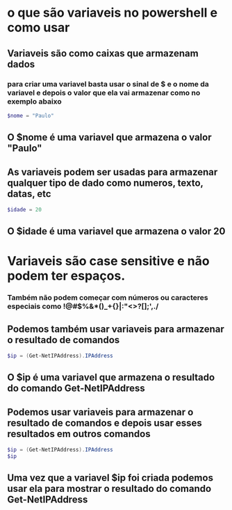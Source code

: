# o que são variaveis no powershell e como usar

## Variaveis são como caixas que armazenam dados

### para criar uma variavel basta usar o sinal de $ e o nome da variavel e depois o valor que ela vai armazenar como no exemplo abaixo

```powershell
$nome = "Paulo"
```
## O $nome é uma variavel que armazena o valor "Paulo"

## As variaveis podem ser usadas para armazenar qualquer tipo de dado como numeros, texto, datas, etc

```powershell
$idade = 20
```
## O $idade é uma variavel que armazena o valor 20
# Variaveis são case sensitive e não podem ter espaços.
### Também não podem começar com números ou caracteres especiais como !@#$%&*()_+{}|:"<>?[];',./

## Podemos também usar variaveis para armazenar o resultado de comandos

```powershell
$ip = (Get-NetIPAddress).IPAddress
```
## O $ip é uma variavel que armazena o resultado do comando Get-NetIPAddress

## Podemos usar variaveis para armazenar o resultado de comandos e depois usar esses resultados em outros comandos

```powershell
$ip = (Get-NetIPAddress).IPAddress
$ip
```
## Uma vez que a variavel $ip foi criada podemos usar ela para mostrar o resultado do comando Get-NetIPAddress
